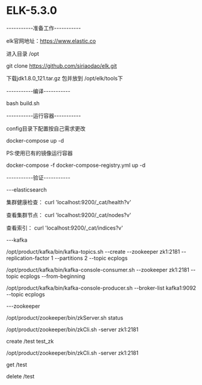 # ELK-5.3.0

-----------准备工作-----------

elk官网地址：https://www.elastic.co

进入目录 /opt 

git clone https://github.com/siriaodao/elk.git 

下载jdk1.8.0_121.tar.gz 包并放到 /opt/elk/tools下

-----------编译-----------

bash build.sh

-----------运行容器-----------

config目录下配置按自己需求更改

docker-compose up -d  

PS:使用已有的镜像运行容器

docker-compose -f docker-compose-registry.yml up -d

-----------验证-----------


---elasticsearch


集群健康检查： curl 'localhost:9200/_cat/health?v'

查看集群节点： curl 'localhost:9200/_cat/nodes?v'

查看索引： curl 'localhost:9200/_cat/indices?v'


---kafka


/opt/product/kafka/bin/kafka-topics.sh --create --zookeeper zk1:2181 --replication-factor 1 --partitions 2 --topic ecplogs

/opt/product/kafka/bin/kafka-console-consumer.sh --zookeeper zk1:2181 --topic ecplogs --from-beginning

/opt/product/kafka/bin/kafka-console-producer.sh --broker-list kafka1:9092 --topic ecplogs


---zookeeper


/opt/product/zookeeper/bin/zkServer.sh status

/opt/product/zookeeper/bin/zkCli.sh -server zk1:2181

create /test test_zk

/opt/product/zookeeper/bin/zkCli.sh -server zk1:2181

get /test

delete /test
